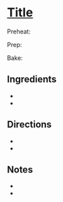 # [Title](www.example.com)

Preheat: 

Prep: 

Bake: 

## Ingredients
- 
- 

## Directions
- 
- 

## Notes
- 
- 
